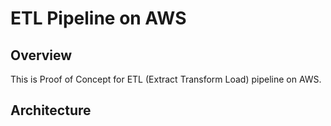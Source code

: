 # ETL Pipeline on AWS

## Overview

This is Proof of Concept for ETL (Extract Transform Load) pipeline on AWS.

## Architecture
